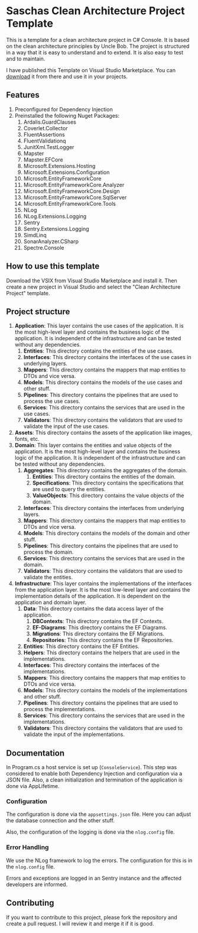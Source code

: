# Saschas Clean Architecture Project Template

This is a template for a clean architecture project in C# Console. It is based on the clean architecture principles by Uncle Bob. 
The project is structured in a way that it is easy to understand and to extend. It is also easy to test and to maintain.

I have published this Template on Visual Studio Marketplace. You can [download](https://marketplace.visualstudio.com/search?term=SaschaManns&target=VS&category=All%20categories&vsVersion=&sortBy=Relevance) it from there and use it in your projects.


## Features

1. Preconfigured for Dependency Injection
1. Preinstalled the following Nuget Packages:
	1. Ardalis.GuardClauses
	1. Coverlet.Collector
	1. FluentAssertions
	1. FluentValidationq
	1. JunitXml.TestLogger
	1. Mapster
	1. Mapster.EFCore
	1. Microsoft.Extensions.Hosting
	1. Microsoft.Extensions.Configuration
	1. Microsoft.EntityFrameworkCore
	1. Microsoft.EntityFrameworkCore.Analyzer
	1. Microsoft.EntityFrameworkCore.Design
	1. Microsoft.EntityFrameworkCore.SqlServer
	1. Microsoft.EntityFrameworkCore.Tools
	1. NLog
	1. NLog.Extensions.Logging
	1. Sentry
	1. Sentry.Extensions.Logging
	1. SimdLinq
	1. SonarAnalyzer.CSharp
	1. Spectre.Console

## How to use this template

Download the VSIX from Visual Studio Marketplace and install it. Then create a new project in Visual Studio and select the "Clean Architecture Project" template.

## Project structure

1. **Application**: This layer contains the use cases of the application. It is the most high-level layer and contains the business logic of the application. It is independent of the infrastructure and can be tested without any dependencies.
    1. **Entities**: This directory contains the entities of the use cases.
    1. **Interfaces**: This directory contains the interfaces of the use cases in underlying layers.
    1. **Mappers**: This directory contains the mappers that map entities to DTOs and vice versa.
    1. **Models**: This directory contains the models of the use cases and other stuff.
    1. **Pipelines**: This directory contains the pipelines that are used to process the use cases.
    1. **Services**: This directory contains the services that are used in the use cases.
    1. **Validators**: This directory contains the validators that are used to validate the input of the use cases.
1. **Assets**: This directory contains the assets of the application like images, fonts, etc.
1. **Domain**: This layer contains the entities and value objects of the application. It is the most high-level layer and contains the business logic of the application. It is independent of the infrastructure and can be tested without any dependencies.
    1. **Aggregates**: This directory contains the aggregates of the domain.
        1. **Entities**: This directory contains the entities of the domain.
        1. **Specifications**: This directory contains the specifications that are used to query the entities.
        1. **ValueObjects**: This directory contains the value objects of the domain.
    1. **Interfaces**: This directory contains the interfaces from underlying layers.
    1. **Mappers**: This directory contains the mappers that map entities to DTOs and vice versa.
    1. **Models**: This directory contains the models of the domain and other stuff.
    1. **Pipelines**: This directory contains the pipelines that are used to process the domain.
    1. **Services**: This directory contains the services that are used in the domain.   
    1. **Validators**: This directory contains the validators that are used to validate the entities.	
1. **Infrastructure**: This layer contains the implementations of the interfaces from the application layer. It is the most low-level layer and contains the implementation details of the application. It is dependent on the application and domain layer.
	1. **Data**: This directory contains the data access layer of the application.
        1. **DBContexts**: This directory contains the EF Contexts.
		1. **EF-Diagrams**: This directory contains the EF Diagrams.
        1. **Migrations**: This directory contains the EF Migrations.
        1. **Repositories**: This directory contains the EF Repositories.
    1. **Entities**: This directory contains the EF Entities.
    1. **Helpers**: This directory contains the helpers that are used in the implementations.
	1. **Interfaces**: This directory contains the interfaces of the implementations.
	1. **Mappers**: This directory contains the mappers that map entities to DTOs and vice versa.
	1. **Models**: This directory contains the models of the implementations and other stuff.
	1. **Pipelines**: This directory contains the pipelines that are used to process the implementations.
	1. **Services**: This directory contains the services that are used in the implementations.
	1. **Validators**: This directory contains the validators that are used to validate the input of the implementations.

## Documentation

In Program.cs a host service is set up (`ConsoleService`). This step was considered to enable both Dependency Injection and configuration via a JSON file. Also, a clean initialization and termination of the application is done via AppLifetime.

### Configuration

The configuration is done via the `appsettings.json` file. Here you can adjust the database connection and the other stuff.

Also, the configuration of the logging is done via the `nlog.config` file.

### Error Handling

We use the NLog framework to log the errors. The configuration for this is in the `nlog.config` file.

Errors and exceptions are logged in an Sentry instance and the affected developers are informed.

## Contributing

If you want to contribute to this project, please fork the repository and create a pull request. I will review it and merge it if it is good.